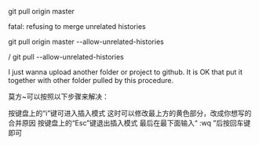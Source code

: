 git pull origin master

fatal: refusing to merge unrelated histories

git pull origin master --allow-unrelated-histories 

/ git pull --allow-unrelated-histories


I just wanna upload another folder or project to github. It is OK that
put it together with other folder pulled by this procedure.


莫方~可以按照以下步骤来解决：

按键盘上的“i”键可进入插入模式
这时可以修改最上方的黄色部分，改成你想写的合并原因
按键盘上的“Esc”键退出插入模式
最后在最下面输入“ :wq ”后按回车键即可